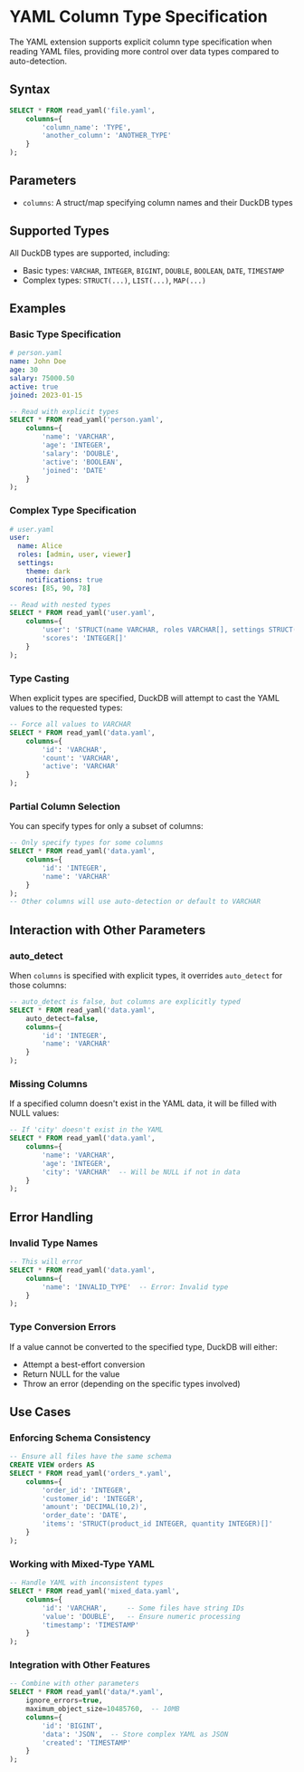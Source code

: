 # YAML Column Type Specification

The YAML extension supports explicit column type specification when reading YAML files, providing more control over data types compared to auto-detection.

## Syntax

```sql
SELECT * FROM read_yaml('file.yaml', 
    columns={
        'column_name': 'TYPE',
        'another_column': 'ANOTHER_TYPE'
    }
);
```

## Parameters

- `columns`: A struct/map specifying column names and their DuckDB types

## Supported Types

All DuckDB types are supported, including:
- Basic types: `VARCHAR`, `INTEGER`, `BIGINT`, `DOUBLE`, `BOOLEAN`, `DATE`, `TIMESTAMP`
- Complex types: `STRUCT(...)`, `LIST(...)`, `MAP(...)`

## Examples

### Basic Type Specification

```yaml
# person.yaml
name: John Doe
age: 30
salary: 75000.50
active: true
joined: 2023-01-15
```

```sql
-- Read with explicit types
SELECT * FROM read_yaml('person.yaml', 
    columns={
        'name': 'VARCHAR',
        'age': 'INTEGER',
        'salary': 'DOUBLE',
        'active': 'BOOLEAN',
        'joined': 'DATE'
    }
);
```

### Complex Type Specification

```yaml
# user.yaml
user:
  name: Alice
  roles: [admin, user, viewer]
  settings:
    theme: dark
    notifications: true
scores: [85, 90, 78]
```

```sql
-- Read with nested types
SELECT * FROM read_yaml('user.yaml',
    columns={
        'user': 'STRUCT(name VARCHAR, roles VARCHAR[], settings STRUCT(theme VARCHAR, notifications BOOLEAN))',
        'scores': 'INTEGER[]'
    }
);
```

### Type Casting

When explicit types are specified, DuckDB will attempt to cast the YAML values to the requested types:

```sql
-- Force all values to VARCHAR
SELECT * FROM read_yaml('data.yaml',
    columns={
        'id': 'VARCHAR',
        'count': 'VARCHAR',
        'active': 'VARCHAR'
    }
);
```

### Partial Column Selection

You can specify types for only a subset of columns:

```sql
-- Only specify types for some columns
SELECT * FROM read_yaml('data.yaml',
    columns={
        'id': 'INTEGER',
        'name': 'VARCHAR'
    }
);
-- Other columns will use auto-detection or default to VARCHAR
```

## Interaction with Other Parameters

### auto_detect
When `columns` is specified with explicit types, it overrides `auto_detect` for those columns:

```sql
-- auto_detect is false, but columns are explicitly typed
SELECT * FROM read_yaml('data.yaml',
    auto_detect=false,
    columns={
        'id': 'INTEGER',
        'name': 'VARCHAR'
    }
);
```

### Missing Columns
If a specified column doesn't exist in the YAML data, it will be filled with NULL values:

```sql
-- If 'city' doesn't exist in the YAML
SELECT * FROM read_yaml('data.yaml',
    columns={
        'name': 'VARCHAR',
        'age': 'INTEGER',
        'city': 'VARCHAR'  -- Will be NULL if not in data
    }
);
```

## Error Handling

### Invalid Type Names
```sql
-- This will error
SELECT * FROM read_yaml('data.yaml',
    columns={
        'name': 'INVALID_TYPE'  -- Error: Invalid type
    }
);
```

### Type Conversion Errors
If a value cannot be converted to the specified type, DuckDB will either:
- Attempt a best-effort conversion
- Return NULL for the value
- Throw an error (depending on the specific types involved)

## Use Cases

### Enforcing Schema Consistency
```sql
-- Ensure all files have the same schema
CREATE VIEW orders AS
SELECT * FROM read_yaml('orders_*.yaml',
    columns={
        'order_id': 'INTEGER',
        'customer_id': 'INTEGER',
        'amount': 'DECIMAL(10,2)',
        'order_date': 'DATE',
        'items': 'STRUCT(product_id INTEGER, quantity INTEGER)[]'
    }
);
```

### Working with Mixed-Type YAML
```sql
-- Handle YAML with inconsistent types
SELECT * FROM read_yaml('mixed_data.yaml',
    columns={
        'id': 'VARCHAR',     -- Some files have string IDs
        'value': 'DOUBLE',   -- Ensure numeric processing
        'timestamp': 'TIMESTAMP'
    }
);
```

### Integration with Other Features
```sql
-- Combine with other parameters
SELECT * FROM read_yaml('data/*.yaml',
    ignore_errors=true,
    maximum_object_size=10485760,  -- 10MB
    columns={
        'id': 'BIGINT',
        'data': 'JSON',  -- Store complex YAML as JSON
        'created': 'TIMESTAMP'
    }
);
```